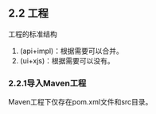 ## 2.2 工程

工程的标准结构

1. \(api+impl\)：根据需要可以合并。
2. \(ui+xjs\)：根据需要可以没有。

### 2.2.1导入Maven工程

Maven工程下仅存在pom.xml文件和src目录。

